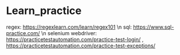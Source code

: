 # Learn_practice

regex: https://regexlearn.com/learn/regex101 \n
sql: https://www.sql-practice.com/ \n
selenium webdriver: https://practicetestautomation.com/practice-test-login/ , https://practicetestautomation.com/practice-test-exceptions/
